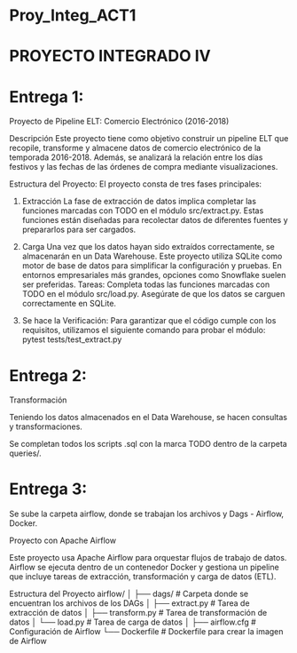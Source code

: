 # Proy_Integ_ACT1

# PROYECTO INTEGRADO IV

# Entrega 1:

Proyecto de Pipeline ELT: Comercio Electrónico (2016-2018)

Descripción
Este proyecto tiene como objetivo construir un pipeline ELT que recopile, transforme y almacene datos de comercio electrónico de la temporada 2016-2018. Además, se analizará la relación entre los días festivos y las fechas de las órdenes de compra mediante visualizaciones.

Estructura del Proyecto:
El proyecto consta de tres fases principales:

1. Extracción
La fase de extracción de datos implica completar las funciones marcadas con TODO en el módulo src/extract.py. Estas funciones están diseñadas para recolectar datos de diferentes fuentes y prepararlos para ser cargados.

2. Carga
Una vez que los datos hayan sido extraídos correctamente, se almacenarán en un Data Warehouse. Este proyecto utiliza SQLite como motor de base de datos para simplificar la configuración y pruebas. En entornos empresariales más grandes, opciones como Snowflake suelen ser preferidas.
Tareas:
Completa todas las funciones marcadas con TODO en el módulo src/load.py. Asegúrate de que los datos se carguen correctamente en SQLite.

3. Se hace la Verificación:
Para garantizar que el código cumple con los requisitos, utilizamos el siguiente comando para probar el módulo:
pytest tests/test_extract.py

# Entrega 2:

Transformación

Teniendo los datos almacenados en el Data Warehouse, se hacen consultas y transformaciones.

Se completan todos los scripts .sql con la marca TODO dentro de la carpeta queries/.


# Entrega 3:

Se sube la carpeta airflow, donde se trabajan los archivos y Dags - Airflow, Docker.

Proyecto con Apache Airflow

Este proyecto usa Apache Airflow para orquestar flujos de trabajo de datos. Airflow se ejecuta dentro de un contenedor Docker y gestiona un pipeline que incluye tareas de extracción, transformación y carga de datos (ETL).

Estructura del Proyecto
airflow/
│
├── dags/               # Carpeta donde se encuentran los archivos de los DAGs
│   ├── extract.py      # Tarea de extracción de datos
│   ├── transform.py    # Tarea de transformación de datos
│   └── load.py         # Tarea de carga de datos
│
├── airflow.cfg         # Configuración de Airflow
└── Dockerfile          # Dockerfile para crear la imagen de Airflow


